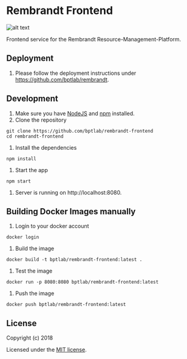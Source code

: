 # Rembrandt Frontend
![alt text](https://img.shields.io/travis/com/bptlab/rembrandt-frontend.svg "Travis Build")

Frontend service for the Rembrandt Resource-Management-Platform.

## Deployment

1. Please follow the deployment instructions under https://github.com/bptlab/rembrandt.


## Development

1. Make sure you have [NodeJS](https://nodejs.org/) and [npm](https://www.npmjs.com/) installed.
1. Clone the repository
  ```
  git clone https://github.com/bptlab/rembrandt-frontend
  cd rembrandt-frontend
  ```
1. Install the dependencies
  ```
  npm install
  ```
1. Start the app
  ```
  npm start
  ```
1. Server is running on http://localhost:8080.

## Building Docker Images manually

1. Login to your docker account
  ```
  docker login
  ```
1. Build the image
  ```
  docker build -t bptlab/rembrandt-frontend:latest .
  ```
1. Test the image
  ```
  docker run -p 8080:8080 bptlab/rembrandt-frontend:latest
  ```
1. Push the image
  ```
  docker push bptlab/rembrandt-frontend:latest
  ```

## License

Copyright (c) 2018

Licensed under the [MIT license](LICENSE).
